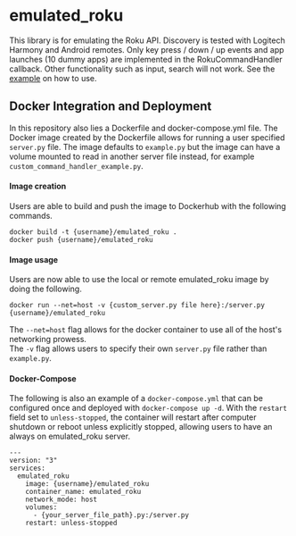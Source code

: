 # emulated_roku  
This library is for emulating the Roku API. Discovery is tested with Logitech Harmony and Android remotes.                                                                                                                                                                                                                                                                                  Only key press / down / up events and app launches (10 dummy apps) are implemented in the RokuCommandHandler callback.
Other functionality such as input, search will not work.
See the [example](example.py) on how to use.


## Docker Integration and Deployment
In this repository also lies a Dockerfile and docker-compose.yml file. The Docker image created by the Dockerfile
allows for running a user specified `server.py` file. The image defaults to `example.py` but the image can have
a volume mounted to read in another server file instead, for example `custom_command_handler_example.py`.

#### Image creation
Users are able to build and push the image to Dockerhub with the following commands.
```
docker build -t {username}/emulated_roku .
docker push {username}/emulated_roku
```

#### Image usage
Users are now able to use the local or remote emulated_roku image by doing the following.
```
docker run --net=host -v {custom_server.py file here}:/server.py {username}/emulated_roku
```
The `--net=host` flag allows for the docker container to use all of the host's networking prowess.  
The `-v` flag allows users to specify their own `server.py` file rather than `example.py`.

#### Docker-Compose
The following is also an example of a `docker-compose.yml` that can be configured once and deployed with `docker-compose up -d`. With the `restart` field set to `unless-stopped`, the container will restart after computer shutdown or reboot unless explicitly stopped, allowing users to have an always on emulated_roku server.
```
---
version: "3"
services:
  emulated_roku
    image: {username}/emulated_roku
    container_name: emulated_roku
    network_mode: host
    volumes:
      - {your_server_file_path}.py:/server.py
    restart: unless-stopped
```
